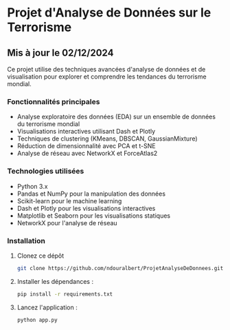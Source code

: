 # Projet d'Analyse de Données sur le Terrorisme

## Mis à jour le 02/12/2024

Ce projet utilise des techniques avancées d'analyse de données et de visualisation pour explorer et comprendre les tendances du terrorisme mondial.

### Fonctionnalités principales

- Analyse exploratoire des données (EDA) sur un ensemble de données du terrorisme mondial
- Visualisations interactives utilisant Dash et Plotly
- Techniques de clustering (KMeans, DBSCAN, GaussianMixture)
- Réduction de dimensionnalité avec PCA et t-SNE
- Analyse de réseau avec NetworkX et ForceAtlas2

### Technologies utilisées

- Python 3.x
- Pandas et NumPy pour la manipulation des données
- Scikit-learn pour le machine learning
- Dash et Plotly pour les visualisations interactives
- Matplotlib et Seaborn pour les visualisations statiques
- NetworkX pour l'analyse de réseau

### Installation

1. Clonez ce dépôt
   ```bash
   git clone https://github.com/ndouralbert/ProjetAnalyseDeDonnees.git

2. Installer les dépendances :

   ```bash
   pip install -r requirements.txt

3. Lancez l'application :
   ```bash
   python app.py


